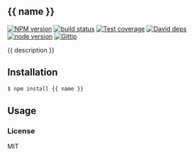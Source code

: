 {{ name }}
---------------

[![NPM version][npm-image]][npm-url]
[![build status][travis-image]][travis-url]
[![Test coverage][coveralls-image]][coveralls-url]
[![David deps][david-image]][david-url]
[![node version][node-image]][node-url]
[![Gittip][gittip-image]][gittip-url]

[npm-image]: https://img.shields.io/npm/v/{{name}}.svg?style=flat-square
[npm-url]: https://npmjs.org/package/{{name}}
[travis-image]: https://img.shields.io/travis/{{repo}}.svg?style=flat-square
[travis-url]: https://travis-ci.org/{{repo}}
[coveralls-image]: https://img.shields.io/coveralls/{{repo}}.svg?style=flat-square
[coveralls-url]: https://coveralls.io/r/{{repo}}?branch=master
[david-image]: https://img.shields.io/david/{{repo}}.svg?style=flat-square
[david-url]: https://david-dm.org/{{repo}}
[node-image]: https://img.shields.io/badge/node.js-%3E=_0.10-green.svg?style=flat-square
[node-url]: http://nodejs.org/download/
[gittip-image]: https://img.shields.io/gittip/{{authorName}}.svg?style=flat-square
[gittip-url]: https://www.gittip.com/{{authorName}}/

{{ description }}

## Installation

```bash
$ npm install {{ name }}
```

## Usage

### License

MIT
